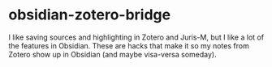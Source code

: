 # obsidian-zotero-bridge

I like saving sources and highlighting in Zotero and Juris-M, but I like a lot of the features in Obsidian. These are hacks that make it so my notes from Zotero show up in Obsidian (and maybe visa-versa someday).
